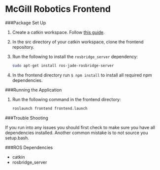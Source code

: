 McGill Robotics Frontend
========================

###Package Set Up

1. Create a catkin workspace. Follow [this guide](http://wiki.ros.org/catkin/Tutorials/create_a_workspace).

2. In the src directory of your catkin workspace, clone the frontend repository.

3. Run the following to install the `rosbridge_server` dependency: 
	
   ```bash
   sudo apt-get install ros-jade-rosbridge-server
   ```

4. In the frontend directory run `$ npm install` to install all required npm dependencies.


###Running the Application

1. Run the following command in the frontend directory: 
	
   ```bash
   roslaunch frontend frontend.launch
   ```


###Trouble Shooting

If you run into any issues you should first check to make sure you have all dependencies installed. 
Another common mistake is to not source you setup.bash.

###ROS Dependencies
* catkin
* rosbridge_server
